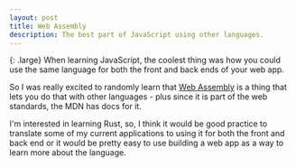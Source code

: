 ```yaml
---
layout: post
title: Web Assembly
description: The best part of JavaScript using other languages.
---
```

{: .large}
When learning JavaScript, the coolest thing was how you could use the same language for both the front and back ends of your web app.

So I was really excited to randomly learn that [Web Assembly](https://developer.mozilla.org/en-US/docs/WebAssembly) is a thing that lets you do that with other languages - plus since it is part of the web standards, the MDN has docs for it.

I'm interested in learning Rust, so, I think it would be good practice to translate some of my current applications to using it for both the front and back end or it would be pretty easy to use building a web app as a way to learn more about the language.
